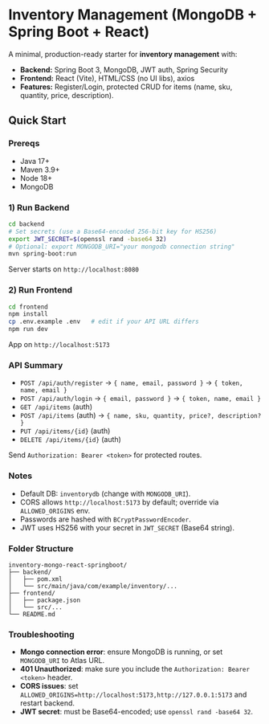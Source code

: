 # Inventory Management (MongoDB + Spring Boot + React)

A minimal, production-ready starter for **inventory management** with:
- **Backend:** Spring Boot 3, MongoDB, JWT auth, Spring Security
- **Frontend:** React (Vite), HTML/CSS (no UI libs), axios
- **Features:** Register/Login, protected CRUD for items (name, sku, quantity, price, description).

## Quick Start

### Prereqs
- Java 17+
- Maven 3.9+
- Node 18+
- MongoDB 

### 1) Run Backend

```bash
cd backend
# Set secrets (use a Base64-encoded 256-bit key for HS256)
export JWT_SECRET=$(openssl rand -base64 32)
# Optional: export MONGODB_URI="your mongodb connection string"
mvn spring-boot:run
```

Server starts on `http://localhost:8080`

### 2) Run Frontend

```bash
cd frontend
npm install
cp .env.example .env   # edit if your API URL differs
npm run dev
```
App on `http://localhost:5173`

### API Summary

- `POST /api/auth/register` → `{ name, email, password }` → `{ token, name, email }`
- `POST /api/auth/login` → `{ email, password }` → `{ token, name, email }`
- `GET /api/items` (auth)
- `POST /api/items` (auth) → `{ name, sku, quantity, price?, description? }`
- `PUT /api/items/{id}` (auth)
- `DELETE /api/items/{id}` (auth)

Send `Authorization: Bearer <token>` for protected routes.

### Notes
- Default DB: `inventorydb` (change with `MONGODB_URI`).
- CORS allows `http://localhost:5173` by default; override via `ALLOWED_ORIGINS` env.
- Passwords are hashed with `BCryptPasswordEncoder`.
- JWT uses HS256 with your secret in `JWT_SECRET` (Base64 string).

### Folder Structure

```
inventory-mongo-react-springboot/
├── backend/
│   ├── pom.xml
│   └── src/main/java/com/example/inventory/...
├── frontend/
│   ├── package.json
│   └── src/...
└── README.md
```

### Troubleshooting
- **Mongo connection error**: ensure MongoDB is running, or set `MONGODB_URI` to Atlas URL.
- **401 Unauthorized**: make sure you include the `Authorization: Bearer <token>` header.
- **CORS issues**: set `ALLOWED_ORIGINS=http://localhost:5173,http://127.0.0.1:5173` and restart backend.
- **JWT secret**: must be Base64-encoded; use `openssl rand -base64 32`.
```

